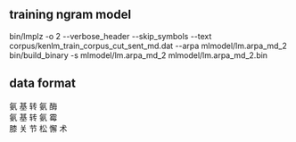 ## training ngram model

bin/lmplz -o 2 --verbose_header --skip_symbols --text corpus/kenlm_train_corpus_cut_sent_md.dat  --arpa mlmodel/lm.arpa_md_2  
bin/build_binary -s mlmodel/lm.arpa_md_2  mlmodel/lm.arpa_md_2.bin

## data format

氨 基 转 氨 酶  
氨 基 转 氨 霉  
膝 关 节 松 懈 术  


